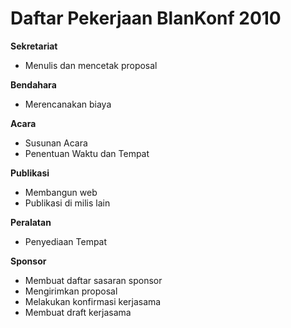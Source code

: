# Daftar Pekerjaan BlanKonf 2010 

**Sekretariat**
  * Menulis dan mencetak proposal


**Bendahara**
  * Merencanakan biaya


**Acara**
  * Susunan Acara
  * Penentuan Waktu dan Tempat


**Publikasi**
  * Membangun web
  * Publikasi di milis lain


**Peralatan**
  * Penyediaan Tempat


**Sponsor**
  * Membuat daftar sasaran sponsor
  * Mengirimkan proposal
  * Melakukan konfirmasi kerjasama
  * Membuat draft kerjasama

